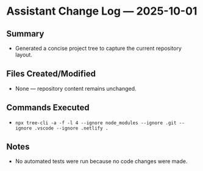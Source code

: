 # Assistant Change Log — 2025-10-01

## Summary

- Generated a concise project tree to capture the current repository layout.

## Files Created/Modified

- None — repository content remains unchanged.

## Commands Executed

- `npx tree-cli -a -f -l 4 --ignore node_modules --ignore .git --ignore .vscode --ignore .netlify .`

## Notes

- No automated tests were run because no code changes were made.
